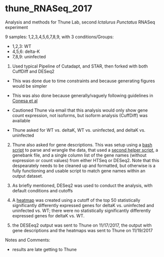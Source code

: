 # thune_RNASeq_2017

Analysis and methods for Thune Lab, second *Ictalurus Punctatus* RNASeq experiment

9 samples: 1,2,3,4,5,6,7,8,9, with 3 conditions/Groups: 

 * 1,2,3: WT
 * 4,5,6: delta-K
 * 7,8,9: uninfected

1) Used typical Pipeline of Cutadapt, and STAR, then forked with both CuffDiff and DESeq2

 * This was done due to time constraints and because generating figures would be simpler
 
 * This was also done because generally/vaguely following guidelines in [Conesa et al](https://genomebiology.biomedcentral.com/articles/10.1186/s13059-016-0881-8)

 * Cautioned Thune via email that this analysis would only show gene count expression, not isoforms, but isoform analysis (CuffDiff) was available
 
  * Thune asked for WT vs. deltaK, WT vs. uninfected, and deltaK vs. uninfected

2) Thune also asked for gene descriptions.  This was setup using a [bash script](https://github.com/disulfidebond/thune_RNASeq_2017/blob/master/findGeneAnnotation.sh) to parse and wrangle the data, that used a [second helper script](https://github.com/disulfidebond/thune_RNASeq_2017/blob/master/findGeneProduct.sh), a genebank file, and a single column list of the gene names (without expression or count values) from either HTSeq or DESeq2.  Note that this despearately needs to be cleaned up and formatted, but otherwise is a fully functioning and usable script to match gene names within an output dataset.

3) As briefly mentioned, DESeq2 was used to conduct the analysis, with default conditions and cutoffs

4) A [heatmap](https://github.com/disulfidebond/thune_RNASeq_2017/blob/master/thune_heatmap_and_analysis.R) was created using a cutoff of the top 50 statistically significantly differently expressed genes for deltaK vs. uninfected and uninfected vs. WT; there were no statistically significantly differently expressed genes for deltaK vs. WT.

5) the DESEeq2 output was sent to Thune on 11/17/2017, the output with gene descriptions and the heatmaps was sent to Thune on 11/19/2017

Notes and Comments:
 * results are late getting to Thune
 
